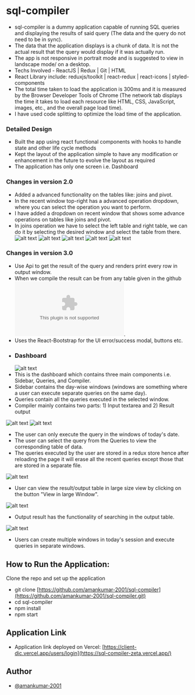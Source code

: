 # sql-compiler

- sql-compiler is a dummy application capable of running SQL queries and displaying the results of said query (The data and the query do not need to be in sync).
- The data that the application displays is a chunk of data. It is not the actual result that the query would display if it was actually run.
- The app is not responsive in portrait mode and is suggested to view in landscape mode/ on a desktop.
- Techs Involved - ReactJS | Redux | Git | HTML
- React Library include: reduxjs/toolkit | react-redux | react-icons | styled-components
- The total time taken to load the application is 300ms and it is measured by the Browser Developer Tools of Chrome (The network tab displays the time it takes to load each resource like HTML, CSS, JavaScript, images, etc., and the overall page load time).
- I have used code splitting to optimize the load time of the application.

### Detailed Design

- Built the app using react functional components with hooks to handle state and other life cycle methods
- Kept the layout of the application simple to have any modification or enhancement in the future to evolve the layout as required
- The application has only one screen i.e. Dashboard

### Changes in version 2.0

- Added a advanced functionality on the tables like: joins and pivot.
- In the recent window top-right has a advanced operation dropdown, where you can select the operation you want to perform.
- I have added a dropdown on recent window that shows some advance operations on tables like joins and pivot.
- In joins operation we have to select the left table and right table, we can do it by selecting the desired window and select the table from there.
  ![alt text](./public/Screenshots/Screenshot7.png)
  ![alt text](./public/Screenshots/Screenshot8.png)
  ![alt text](./public/Screenshots/Screenshot9.png)
  ![alt text](./public/Screenshots/Screenshot10.png)
  ![alt text](./public/Screenshots/Screenshot11.png)

### Changes in version 3.0

- Use Api to get the result of the query and renders print every row in output window.
- When we compile the result can be from any table given in the github ![link](https://github.com/graphql-compose/graphql-compose-examples/blob/master/examples/northwind/data/csv/customers.csv).
- Uses the React-Bootstrap for the UI error/success modal, buttons etc.
- ### Dashboard
  ![alt text](./public/Screenshots/Screenshot1.png)
- This is the dashboard which contains three main components i.e. Sidebar, Queries, and Compiler.
- Sidebar contains the day-wise windows (windows are something where a user can execute separate queries on the same day).
- Queries contain all the queries executed in the selected window.
- Compiler mainly contains two parts: 1) Input textarea and 2) Result output

![alt text](./public/Screenshots/Screenshot2.png)
![alt text](./public/Screenshots/Screenshot3.png)

- The user can only execute the query in the windows of today's date.
- The user can select the query from the Queries to view the corresponding table of data.
- The queries executed by the user are stored in a redux store hence after reloading the page it will erase all the recent queries except those that are stored in a separate file.

![alt text](./public/Screenshots/Screenshot4.png)

- User can view the result/output table in large size view by clicking on the button "View in large Window".

![alt text](./public/Screenshots/Screenshot5.png)

- Output result has the functionality of searching in the output table.

![alt text](./public/Screenshots/Screenshot6.png)

- Users can create multiple windows in today's session and execute queries in separate windows.

## How to Run the Application:

Clone the repo and set up the application

- git clone [https://github.com/amankumar-2001/sql-compiler](https://github.com/amankumar-2001/sql-compiler.git)
- cd sql-compiler
- npm install
- npm start

## Application Link

- Application link deployed on Vercel: [https://client-dic.vercel.app/users/login](https://sql-compiler-zeta.vercel.app/)

## Author

- [@amankumar-2001](https://www.github.com/amankumar-2001)
